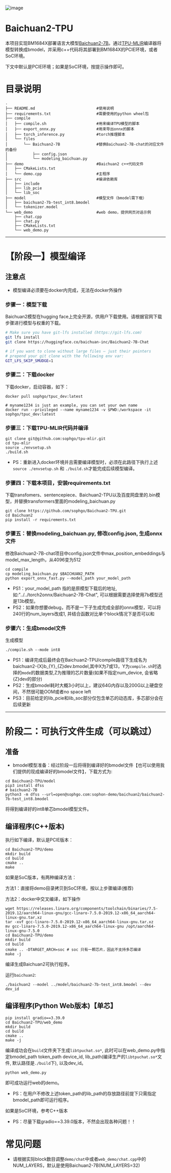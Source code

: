 ![image](./assets/sophgo_chip.png)

# Baichuan2-TPU

本项目实现BM1684X部署语言大模型[Baichuan2-7B](https://huggingface.co/baichuan-inc/Baichuan2-7B-Chat)。通过[TPU-MLIR](https://github.com/sophgo/tpu-mlir)编译器将模型转换成bmodel，并采用c++代码将其部署到BM1684X的PCIE环境，或者SoC环境。

下文中默认是PCIE环境；如果是SoC环境，按提示操作即可。

# 目录说明
```
.
├── README.md                           #使用说明
├── requirements.txt                    #需要使用的python wheel包
├── compile
│   ├── compile.sh                      #用来编译TPU模型的脚本
│   ├── export_onnx.py                  #用来导出onnx的脚本
│   ├── torch_inference.py              #torch推理脚本
│   └── files
│       └── Baichuan2-7B                #替换Baichuan2-7B-chat的对应文件的备份
│           ├── config.json
│           └── modeling_baichuan.py
├── demo                                #Baichuan2 c++代码文件
│   ├── CMakeLists.txt
│   └── demo.cpp                        #主程序
├── src                                 #编译依赖库
│   ├── include
│   ├── lib_pcie
│   └── lib_soc
├── model                               #模型文件（bmodel需下载）
│   ├── baichuan2-7b-test_int8.bmodel
│   └── tokenizer.model
└── web_demo                            #web demo，提供网页对话示例
    ├── chat.cpp
    ├── chat.py
    ├── CMakeLists.txt
    └── web_demo.py
```
----------------------------

# 【阶段一】模型编译

## 注意点
* 模型编译必须要在docker内完成，无法在docker外操作

### 步骤一：模型下载
Baichuan2模型在hugging face上完全开源，供用户下载使用。请根据官网下载步骤进行模型与权重的下载。
```bash
# Make sure you have git-lfs installed (https://git-lfs.com)
git lfs install
git clone https://huggingface.co/baichuan-inc/Baichuan2-7B-Chat

# if you want to clone without large files – just their pointers
# prepend your git clone with the following env var:
GIT_LFS_SKIP_SMUDGE=1
```

### 步骤二：下载docker

下载docker，启动容器，如下：

``` shell
docker pull sophgo/tpuc_dev:latest

# myname1234 is just an example, you can set your own name
docker run --privileged --name myname1234 -v $PWD:/workspace -it sophgo/tpuc_dev:latest
```

### 步骤三：下载TPU-MLIR代码并编译

``` shell
git clone git@github.com:sophgo/tpu-mlir.git
cd tpu-mlir
source ./envsetup.sh
./build.sh
```
* PS：重新进入docker环境并且需要编译模型时，必须在此路径下执行上述`source ./envsetup.sh` 和 `./build.sh`才能完成后续模型编译。

### 步骤四：下载本项目，安装requirements.txt
下载transfomers、sentencepiece、Baichuan2-TPU以及百度网盘里的.bin模型，并替换transformers里面的modeling_baichuan.py

``` shell
git clone https://github.com/sophgo/Baichuan2-TPU.git
cd Baichuan2
pip install -r requirements.txt
```

### 步骤五：替换modeling_baichuan.py, 修改config.json, 生成onnx文件
修改Baichuan2-7B-chat项目中config.json文件中max_position_embeddings与model_max_length，从4096变为512

``` shell
cd compile
cp modeling_baichuan.py $BAICHUAN2_PATH
python export_onnx_fast.py --model_path your_model_path
```

* PS1：your_model_path 指的是原模型下载后的地址, 如:"../../torch2onnx/Baichuan2-7B-Chat", 可以根据需要选择使用7b模型还是13b模型。
* PS2：如果你想要debug，而不是一下子生成完成全部的onnx模型，可以将240行的num_layers改成1, 并结合函数对比单个block情况下是否可以和

### 步骤六：生成bmodel文件

生成模型

``` shell
./compile.sh --mode int8
```

* PS1：编译完成后最终会在Baichuan2-TPU/compile路径下生成名为baichuan2-{X}b_{Y}_{Z}dev.bmodel,其中X为7或13，Y为`compile.sh`时选择的`mode`的数据类型,Z为推理的芯片数量(如果不指定num_device, 会省略{Z}dev的部分)
* PS2：生成bmodel耗时大概3小时以上，建议64G内存以及200G以上硬盘空间，不然很可能OOM或者no space left
* PS3：目前给定的lib_pcie和lib_soc部分仅包含单芯的动态库，多芯部分会在后续更新

----------------------------

# 阶段二：可执行文件生成（可以跳过）

## 准备
* bmodel模型准备：经过阶段一后将得到编译好的bmodel文件【也可以使用我们提供的现成编译好的bmodel文件】，下载方式为:
```shell
cd Baichuan2-TPU/model
pip3 install dfss
# baichuan2-7B
python3 -m dfss --url=open@sophgo.com:sophon-demo/baichuan2/baichuan2-7b-test_int8.bmodel
```
将得到编译好的int8单芯bmodel模型文件。

## 编译程序(C++版本)

执行如下编译，默认是PCIE版本：

```shell
cd Baichuan2-TPU/demo
mkdir build
cd build
cmake ..
make
```

如果是SoC版本，有两种编译方法：

方法1：直接将demo目录拷贝到SoC环境，按以上步骤编译(推荐)

方法2：docker中交叉编译，如下操作

```shell
wget https://releases.linaro.org/components/toolchain/binaries/7.5-2019.12/aarch64-linux-gnu/gcc-linaro-7.5.0-2019.12-x86_64_aarch64-linux-gnu.tar.xz
tar -xvf gcc-linaro-7.5.0-2019.12-x86_64_aarch64-linux-gnu.tar.xz
mv gcc-linaro-7.5.0-2019.12-x86_64_aarch64-linux-gnu /opt/aarch64-linux-gnu-7.5.0
cd Baichuan2-TPU/demo
mkdir build
cd build
cmake .. -DTARGET_ARCH=soc # soc 只有一颗芯片，因此不支持多芯编译
make -j
```

编译生成Baichuan2可执行程序。

运行`baichuan2`:
```shell
./baichuan2 --model ../model/baichuan2-7b-test_int8.bmodel --dev dev_id
```

## 编译程序(Python Web版本)【单芯】

```shell
pip install gradio==3.39.0
cd Baichuan2-TPU/web_demo
mkdir build
cd build
cmake ..
make -j
```

编译成功会在`build`文件夹下生成`libtpuchat.so*`, 此时可以在web_demo.py中指定bmodel\_path token\_path device\_id, lib_path(编译生产的`libtpuchat.so*`文件, 默认路径是`./build`下), 以及dev_id。
```python
python web_demo.py
```
即可成功运行web的demo。
* PS：在用户不修改上述token\_path的lib\_path的存放路径前提下只需指定bmodel\_path即可运行程序。

如果是SoC环境，参考C++版本

* PS：尽量下载gradio==3.39.0版本，不然会出现各种问题！！

# 常见问题
* 请根据实际block数目调整`demo/chat`中或者`web_demo/chat.cpp`中的NUM_LAYERS，默认是使用Baichuan2-7B(NUM_LAYERS=32)
